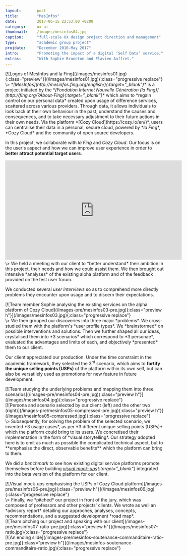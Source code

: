 ```yaml
---
layout:       post
title:        "MesInfos"
date:         2017-06-15 22:53:00 +0200
category:     ux-ui
thumbnail:    /images/mesinfos04.jpg
caption:      "full-scale UX design project direction and management"
type:         "academic group project"
projdate:     "December 2016-May 2017"
intro:        "Promoting the impact of a digital ‘Self Data’ service."
extras:       "With Sophie Bruneton and Flavien Auffret."
---
```



<div class="image entry thin" markdown="1">
[![Logos of MesInfos and la Fing](/images/mesinfos01.jpg){:class="preview"}](/images/mesinfos01.jpg){:class="progressive replace"}
</div>

<div class="entry" markdown="1">
\>  
*<i>[MesInfos](http://mesinfos.fing.org/english/){:target="_blank"}</i>* is a project initiated by the *<i>[Fondation Internet Nouvelle Génération (la Fing)](http://fing.org/?About-Fing){:target="_blank"}</i>* which aims to *regain control on our personal data* created upon usage of difference services, scattered across various providers. Through data, it allows individuals to look back at their own behaviour in the past, understand the causes and consequences, and to take necessary adjustment to their future actions in their own needs. Via the platform *[Cozy Cloud](https://cozy.io/en/)*, users can centralise their data in a personal, secure cloud, powered by *<i>la Fing</i>*, *Cozy Cloud* and the community of open source developers.

In this project, we collaborate with *<i>la Fing</i>* and *Cozy Cloud*. Our focus is on the user's aspect and how we can improve user experience in order to **better attract potential target users**.
</div>

<div class="image entry" markdown="0">
<iframe width="560" height="315" src="https://www.youtube.com/embed/6Wh8HMRKP4U?rel=0" frameborder="0" allow="autoplay; encrypted-media" allowfullscreen></iframe>
</div>

<div class="entry" markdown="1">
\>  
We held a meeting with our client to *better understand* their ambition in this project, their needs and how we could assist them. We then brought out intensive *analyses* of the existing alpha platform and of the feedback provided on the test user forum.

We conducted several *user interviews* so as to comprehend more directly problems they encounter upon usage and to discern their expectations.
</div>

<div class="image entry" markdown="1">
[![Team member Sophie analysing the existing services on the alpha platform of Cozy Cloud](/images-pre/mesinfos03-pre.jpg){:class="preview h"}](/images/mesinfos03.jpg){:class="progressive replace"}
</div>

<div class="entry" markdown="1">
\>  
We then grouped our discoveries into three major *problems*. We cross-studied them with the platform's *user profile types*. We *brainstormed* on possible interventions and solutions. Then we further shaped all our ideas, crystalised them into *3 scenarios* which correspond to *3 personae*, evaluated the advantages and limits of each, and objectively *presented* them to our client.

Our client appreciated our production. Under the time constraint in the academic framework, they selected the 3<sup>rd</sup> scenario, which aims to **fortify the unique selling points (USPs)** of the platform within its own self, but can also be versatilely used as promotions for new feature in future development.
</div>

<div class="image entry" markdown="1">
[![Team studying the underlying problems and mapping them into three scenarios](/images-pre/mesinfos04-pre.jpg){:class="preview h"}](/images/mesinfos04.jpg){:class="progressive replace"}
</div>

<div class="image entry" markdown="1">
[![Persona and scenario selected by our client (left) and the other two (right)](/images-pre/mesinfos05-compressed-pre.jpg){:class="preview h"}](/images/mesinfos05-compressed.jpg){:class="progressive replace"}
</div>

<div class="entry" markdown="1">
\>  
Subsequently, for solving the problem of the selected scenario, we invented *3 usage cases*, as per *3 different unique selling points (USPs)* which the platform could bring to its users. We concretised their implementation in the form of *visual storytelling*. Our strategy adopted here is to omit as much as possible the complicated technical aspect, but to **emphasise the direct, observable benefits** which the platform can bring to them.

We did a *benchmark* to see how existing digital service platforms promote themselves before building *[visual mock-ups](https://invis.io/9UBH1AVTG#/231254425_1-accueil){:target="_blank"}* integrated into the beta version of the platform for our client.
</div>

<div class="image entry thin" markdown="1">
[![Visual mock-ups emphasising the USPs of Cozy Cloud platform](/images-pre/mesinfos06-pre.jpg){:class="preview h"}](/images/mesinfos06.jpg){:class="progressive replace"}
</div>

<div class="entry thin" markdown="1">
\>  
Finally, we *pitched* our project in front of the jury, which was composed of professors and other projects' clients. We wrote as well an *advisory report* detailing our approches, analyses, concepts, recommendations, and a suggested development *road map*.
</div>

<div class="image entry" markdown="1">
[![Team pitching our project and speaking with our client](/images-pre/mesinfos07-ratio-pre.jpg){:class="preview h"}](/images/mesinfos07-ratio.jpg){:class="progressive replace"}
</div>

<div class="image entry" markdown="1">
[![An ending slide](/images-pre/mesinfos-soutenance-commanditaire-ratio-pre.jpg){:class="preview h"}](/images/mesinfos-soutenance-commanditaire-ratio.jpg){:class="progressive replace"}
</div>